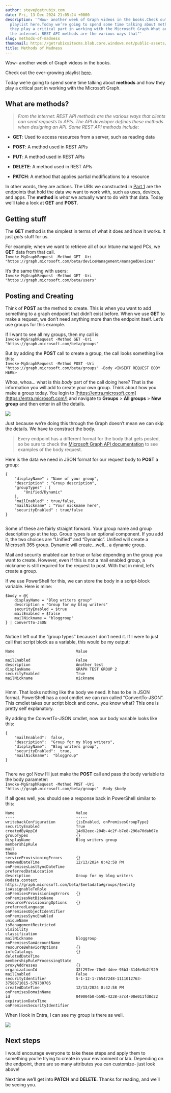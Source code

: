 ```yaml
---
author: steve@getrubix.com
date: Fri, 13 Dec 2024 21:05:24 +0000
description: '"Wow- another week of Graph videos in the books.Check out the ever-growing
  playlist here.Today we’re going to spend some time talking about methods and how
  they play a critical part in working with the Microsoft Graph.What are methods?From
  the internet: REST API methods are the various ways that"'
slug: methods-of-madness
thumbnail: https://getrubixsitecms.blob.core.windows.net/public-assets/content/v1/logo512.png
title: Methods of Madness
---
```


Wow- another week of Graph videos in the books.

Check out the ever-growing playlist [here](https://www.youtube.com/playlist?list=PLKROqDcmQsFls8cPHk3HFz2mUURHx46_O).

Today we’re going to spend some time talking about **methods** and how they play a critical part in working with the Microsoft Graph.

What are methods?
-----------------

> _From the internet: REST API methods are the various ways that clients can send requests to APIs. The API developer defines these methods when designing an API. Some REST API methods include_:

-   **GET**: Used to access resources from a server, such as reading data
    
-   **POST**: A method used in REST APIs
    
-   **PUT**: A method used in REST APIs
    
-   **DELETE**: A method used in REST APIs
    
-   **PATCH**: A method that applies partial modifications to a resource
    

In other words, they are actions. The URIs we constructed in [Part 1](https://www.getrubix.com/blog/microsoft-graph-a-beginners-guide-to-apis-endpoints-and-urls) are the endpoints that hold the data we want to work with, such as uses, devices, and apps. The **method** is _what_ we actually want to do with that data. Today we’ll take a look at **GET** and **POST**.

Getting stuff
-------------

The **GET** method is the simplest in terms of what it does and how it works. It just _gets_ stuff for us.

For example; when we want to retrieve all of our Intune managed PCs, we **GET** data from that call.  
`Invoke-MgGraphRequest -Method GET -Uri "https://graph.microsoft.com/beta/deviceManagement/managedDevices"`

It’s the same thing with users:  
`Invoke-MgGraphRequest -Method GET -Uri "https://graph.microsoft.com/beta/users"`

Posting and Creating
--------------------

Think of **POST** as the method to create. This is when you want to add something to a graph endpoint that didn’t exist before. When we use **GET** to make a request, we don’t need anything more than the endpoint itself. Let’s use groups for this example.

If I want to see all my groups, then my call is:  
`Invoke-MgGraphRequest -Method GET -Uri "https://graph.microsoft.com/beta/groups"`

But by adding the **POST** call to create a group, the call looks something like this:  
`Invoke-MgGraphRequest -Method POST -Uri "https://graph.microsoft.com/beta/groups" -Body <INSERT REQUEST BODY HERE>`

Whoa, whoa… what is this _body_ part of the call doing here? That is the information you will add to create your own group. Think about how you make a group today. You login to [https://entra.microsoft.com](https://entra.microsoft.com/) and navigate to **Groups** > **All groups** > **New group** and then enter in all the details.

![](https://getrubixsitecms.blob.core.windows.net/public-assets/content/v1/5dd365a31aa1fd743bc30b8e/1cd40063-4336-4b26-9cfc-7d82655577e4/newGroup.png)

Just because we’re doing this through the Graph doesn’t mean we can skip the details. We have to construct the body.

> Every endpoint has a different format for the body that gets posted, so be sure to check the [Microsoft Graph API documentation](https://learn.microsoft.com/en-us/graph/api/overview?view=graph-rest-1.0) to see examples of the body request.

Here is the data we need in JSON format for our request body to **POST** a group:

```
{
	"displayName" : "Name of your group",
	"description" : "Group description",
	"groupTypes" : [
		"Unified/Dynamic"
	],
	"mailEnabled" : true/false,
	"mailNickname" : "Your nickname here",
	"securityEnabled" : true/false
}


```

Some of these are fairly straight forward. Your group name and group description go at the top. Group types is an optional component. If you add it, the two choices are “Unified” and “Dynamic”. Unified will create a Microsoft 365 group. Dynamic will create…well… a dynamic group.

Mail and security enabled can be true or false depending on the group you want to create. However, even if this is not a mail enabled group, a nickname is still required for the request to post. With that in mind, let’s create a group.

If we use PowerShell for this, we can store the body in a script-block variable. Here is mine:

```
$body = @{
	displayName = "Blog writers group"
	description = "Group for my blog writers"
	securityEnabled = $true
	mailEnabled = $false
	mailNickname = "bloggroup"
} | ConvertTo-JSON


```

Notice I left out the “group types” because I don’t need it. If I were to just call that script block as a variable, this would be my output:

```
Name                           Value                                                                                                                                                               
----                           -----                                                                                                                                                               
mailEnabled                    False                                                                                                                                                               
description                    Another test                                                                                                                                                        
displayName                    GRAPH TEST GROUP 2                                                                                                                                                  
securityEnabled                True                                                                                                                                                                
mailNickname                   nickname      


```

Hmm. That looks nothing like the body we need. It has to be in JSON format. PowerShell has a cool cmdlet we can run called “ConvertTo-JSON”. This cmdlet takes our script block and conv…you know what? This one is pretty self explanatory.

By adding the ConvertTo-JSON cmdlet, now our body variable looks like this:

```
{
    "mailEnabled":  false,
    "description":  "Group for my blog writers",
    "displayName":  "Blog writers group",
    "securityEnabled":  true,
    "mailNickname":  "bloggroup"
}


```

There we go! Now I’ll just make the **POST** call and pass the body variable to the body parameter:  
`Invoke-MgGraphRequest -Method POST -Uri "https://graph.microsoft.com/beta/groups" -Body $body`

If all goes well, you should see a response back in PowerShell similar to this:

```
Name                           Value                                                                                                                                                               
----                           -----                                                                                                                                                               
writebackConfiguration         {isEnabled, onPremisesGroupType}                                                                                                                                    
securityEnabled                True                                                                                                                                                                
createdByAppId                 14d82eec-204b-4c2f-b7e8-296a70dab67e                                                                                                                                
groupTypes                     {}                                                                                                                                                                  
displayName                    Blog writers group                                                                                                                                                  
membershipRule                                                                                                                                                                                     
mail                                                                                                                                                                                               
theme                                                                                                                                                                                              
serviceProvisioningErrors      {}                                                                                                                                                                  
renewedDateTime                12/13/2024 8:42:58 PM                                                                                                                                               
onPremisesLastSyncDateTime                                                                                                                                                                         
preferredDataLocation                                                                                                                                                                              
description                    Group for my blog writers                                                                                                                                           
@odata.context                 https://graph.microsoft.com/beta/$metadata#groups/$entity                                                                                                           
isAssignableToRole                                                                                                                                                                                 
onPremisesProvisioningErrors   {}                                                                                                                                                                  
onPremisesNetBiosName                                                                                                                                                                              
resourceProvisioningOptions    {}                                                                                                                                                                  
preferredLanguage                                                                                                                                                                                  
onPremisesObjectIdentifier                                                                                                                                                                         
onPremisesSyncEnabled                                                                                                                                                                              
uniqueName                                                                                                                                                                                         
isManagementRestricted                                                                                                                                                                             
visibility                                                                                                                                                                                         
classification                                                                                                                                                                                     
mailNickname                   bloggroup                                                                                                                                                           
onPremisesSamAccountName                                                                                                                                                                           
resourceBehaviorOptions        {}                                                                                                                                                                  
infoCatalogs                   {}                                                                                                                                                                  
deletedDateTime                                                                                                                                                                                    
membershipRuleProcessingState                                                                                                                                                                      
proxyAddresses                 {}                                                                                                                                                                  
organizationId                 32f297ee-70e0-4dee-95b3-3146e5b2f929                                                                                                                                
mailEnabled                    False                                                                                                                                                               
securityIdentifier             S-1-12-1-76547248-1111012763-3758671015-579730705                                                                                                                   
createdDateTime                12/13/2024 8:42:58 PM                                                                                                                                               
onPremisesDomainName                                                                                                                                                                               
id                             049004b0-b59b-4238-a7c4-08e011fd8d22                                                                                                                                
expirationDateTime                                                                                                                                                                                 
onPremisesSecurityIdentifier
```

When I look in Entra, I can see my group is there as well.

![](https://getrubixsitecms.blob.core.windows.net/public-assets/content/v1/5dd365a31aa1fd743bc30b8e/a178205e-4381-42b2-ac9e-9093c50f51aa/postBlog2.png)

Next steps
----------

I would encourage everyone to take these steps and apply them to something you’re trying to create in your environment or lab. Depending on the endpoint, there are so many attributes you can customize- just look above!

Next time we’ll get into **PATCH** and **DELETE**. Thanks for reading, and we’ll be seeing you.